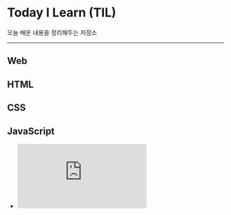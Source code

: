 # Today I Learn (TIL)

오늘 배운 내용을 정리해두는 저장소

---

## Web

## HTML

## CSS

## JavaScript

- ![variable](https://github.com/dongchan-K/TIL/blob/master/JavaScript/1_variable.md)

